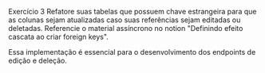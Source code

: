 Exercício 3
Refatore suas tabelas que possuem chave estrangeira para que as colunas sejam atualizadas caso suas referências sejam editadas ou deletadas. Referencie o material assíncrono no notion "Definindo efeito cascata ao criar foreign keys".

Essa implementação é essencial para o desenvolvimento dos endpoints de edição e deleção.